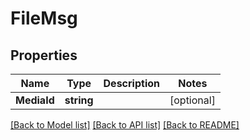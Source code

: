# FileMsg

## Properties

Name | Type | Description | Notes
------------ | ------------- | ------------- | -------------
**MediaId** | **string** |  | [optional] 

[[Back to Model list]](../README.md#documentation-for-models) [[Back to API list]](../README.md#documentation-for-api-endpoints) [[Back to README]](../README.md)


